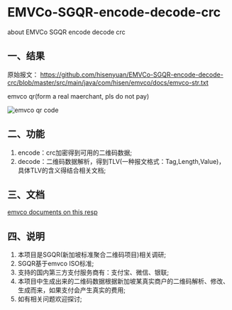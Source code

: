 # EMVCo-SGQR-encode-decode-crc
about EMVCo SGQR encode decode crc
## 一、结果
原始报文：
https://github.com/hisenyuan/EMVCo-SGQR-encode-decode-crc/blob/master/src/main/java/com/hisen/emvco/docs/emvco-str.txt

emvco qr(form a real maerchant, pls do not pay)

![emvco qr code](https://raw.githubusercontent.com/hisenyuan/EMVCo-SGQR-encode-decode-crc/master/src/main/java/com/hisen/emvco/img/emvco_qr_code%5Bproduct%5D.png)

## 二、功能
1. encode：crc加密得到可用的二维码数据;
2. decode：二维码数据解析，得到TLV(一种报文格式：Tag,Length,Value)，具体TLV的含义得结合相关文档;

## 三、文档
[emvco documents on this resp](https://github.com/hisenyuan/EMVCo-SGQR-encode-decode-crc/tree/master/src/main/java/com/hisen/emvco/docs)

## 四、说明
1. 本项目是SGQR(新加坡标准聚合二维码项目)相关调研;
2. SGQR基于emvco ISO标准;
3. 支持的国内第三方支付服务商有：支付宝、微信、银联;
4. 本项目中生成出来的二维码数据根据新加坡某真实商户的二维码解析、修改、生成而来，如果支付会产生真实的费用;
5. 如有相关问题欢迎探讨;